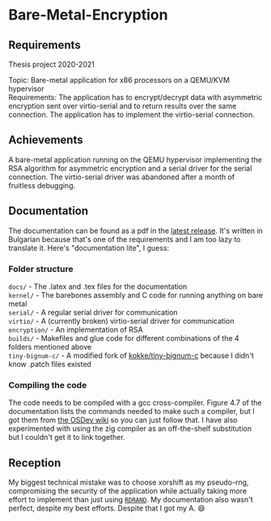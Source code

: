 # Bare-Metal-Encryption

## Requirements
Thesis project 2020-2021

Topic: Bare-metal application for x86 processors on a QEMU/KVM hypervisor  
Requirements: 
The application has to encrypt/decrypt data with asymmetric encryption sent over virtio-serial and to return results over the same connection. 
The application has to implement the virtio-serial connection.

## Achievements
A bare-metal application running on the QEMU hypervisor implementing the RSA algorithm for asymmetric encryption and a serial driver for the serial connection. The virtio-serial driver was abandoned after a month of fruitless debugging.

## Documentation
The documentation can be found as a pdf in the [latest release](https://github.com/umnikos/Bare-Metal-Encryption/releases). It's written in Bulgarian because that's one of the requirements and I am too lazy to translate it. Here's "documentation lite", I guess:

### Folder structure
`docs/` - The .latex and .tex files for the documentation  
`kernel/` - The barebones assembly and C code for running anything on bare metal  
`serial/` - A regular serial driver for communication  
`virtio/` - A (currently broken) virtio-serial driver for communication  
`encryption/` - An implementation of RSA  
`builds/` - Makefiles and glue code for different combinations of the 4 folders mentioned above  
`tiny-bignum-c/` - A modified fork of [kokke/tiny-bignum-c](https://github.com/kokke/tiny-bignum-c) because I didn't know .patch files existed

### Compiling the code
The code needs to be compiled with a gcc cross-compiler. Figure 4.7 of the documentation lists the commands needed to make such a compiler, but I got them from [the OSDev wiki](https://wiki.osdev.org/GCC_Cross-Compiler) so you can just follow that. I have also experimented with using the zig compiler as an off-the-shelf substitution but I couldn't get it to link together.

## Reception
My biggest technical mistake was to choose xorshift as my pseudo-rng, compromising the security of the application while actually taking more effort to implement than just using [`RDRAND`](https://www.felixcloutier.com/x86/rdrand). My documentation also wasn't perfect, despite my best efforts. Despite that I got my A. 😄

